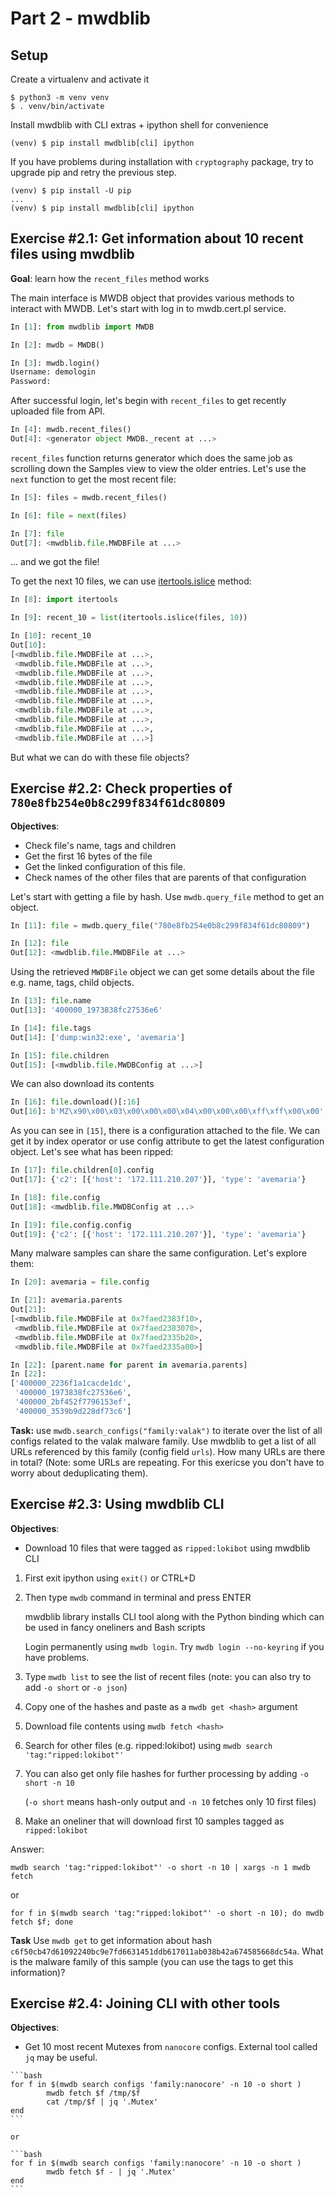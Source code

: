# Part 2 - mwdblib

## Setup

Create a virtualenv and activate it

```
$ python3 -m venv venv
$ . venv/bin/activate
```

Install mwdblib with CLI extras + ipython shell for convenience

```
(venv) $ pip install mwdblib[cli] ipython
```

If you have problems during installation with ``cryptography`` package, try to upgrade pip and retry the previous step.

```
(venv) $ pip install -U pip
...
(venv) $ pip install mwdblib[cli] ipython
```

## **Exercise #2.1**: Get information about 10 recent files using mwdblib

**Goal**: learn how the `recent_files` method works

The main interface is MWDB object that provides various methods to interact with MWDB. Let's start with log in to mwdb.cert.pl service.

```python
In [1]: from mwdblib import MWDB

In [2]: mwdb = MWDB()

In [3]: mwdb.login()
Username: demologin
Password:
```

After successful login, let's begin with `recent_files` to get recently uploaded file from API.

```python
In [4]: mwdb.recent_files()
Out[4]: <generator object MWDB._recent at ...>
```

`recent_files` function returns generator which does the same job as scrolling down the Samples view to view the older entries. Let's use the `next` function to get the most recent file:

```python
In [5]: files = mwdb.recent_files()

In [6]: file = next(files)

In [7]: file
Out[7]: <mwdblib.file.MWDBFile at ...>
```

... and we got the file! 

To get the next 10 files, we can use [itertools.islice](https://docs.python.org/3/library/itertools.html#itertools.islice) method:

```python
In [8]: import itertools

In [9]: recent_10 = list(itertools.islice(files, 10))

In [10]: recent_10
Out[10]:
[<mwdblib.file.MWDBFile at ...>,
 <mwdblib.file.MWDBFile at ...>,
 <mwdblib.file.MWDBFile at ...>,
 <mwdblib.file.MWDBFile at ...>,
 <mwdblib.file.MWDBFile at ...>,
 <mwdblib.file.MWDBFile at ...>,
 <mwdblib.file.MWDBFile at ...>,
 <mwdblib.file.MWDBFile at ...>,
 <mwdblib.file.MWDBFile at ...>,
 <mwdblib.file.MWDBFile at ...>]
```

But what we can do with these file objects?

## **Exercise #2.2**: Check properties of `780e8fb254e0b8c299f834f61dc80809`

**Objectives**:
- Check file's name, tags and children
- Get the first 16 bytes of the file
- Get the linked configuration of this file.
- Check names of the other files that are parents of that configuration

Let's start with getting a file by hash. Use `mwdb.query_file` method to get an object.

```python
In [11]: file = mwdb.query_file("780e8fb254e0b8c299f834f61dc80809")

In [12]: file
Out[12]: <mwdblib.file.MWDBFile at ...>
```

Using the retrieved `MWDBFile` object we can get some details about the file e.g. name, tags, child objects.

```python
In [13]: file.name
Out[13]: '400000_1973838fc27536e6'

In [14]: file.tags
Out[14]: ['dump:win32:exe', 'avemaria']

In [15]: file.children
Out[15]: [<mwdblib.file.MWDBConfig at ...>]
```

We can also download its contents

```python
In [16]: file.download()[:16]
Out[16]: b'MZ\x90\x00\x03\x00\x00\x00\x04\x00\x00\x00\xff\xff\x00\x00'
```

As you can see in `[15]`, there is a configuration attached to the file. We can get it by index operator or use config attribute to get the latest configuration object. Let's see what has been ripped:

```python
In [17]: file.children[0].config
Out[17]: {'c2': [{'host': '172.111.210.207'}], 'type': 'avemaria'}

In [18]: file.config
Out[18]: <mwdblib.file.MWDBConfig at ...>

In [19]: file.config.config
Out[19]: {'c2': [{'host': '172.111.210.207'}], 'type': 'avemaria'}
```

Many malware samples can share the same configuration. Let's explore them:

```python
In [20]: avemaria = file.config

In [21]: avemaria.parents
Out[21]: 
[<mwdblib.file.MWDBFile at 0x7faed2383f10>,
 <mwdblib.file.MWDBFile at 0x7faed2383070>,
 <mwdblib.file.MWDBFile at 0x7faed2335b20>,
 <mwdblib.file.MWDBFile at 0x7faed2335a00>]

In [22]: [parent.name for parent in avemaria.parents]
In [22]: 
['400000_2236f1a1cacde1dc',
 '400000_1973838fc27536e6',
 '400000_2bf452f7796153ef',
 '400000_3539b9d228df73c6']
```

**Task:** use `mwdb.search_configs("family:valak")` to iterate over the list of all configs related to the valak malware family.
Use mwdblib to get a list of all URLs referenced by this family (config field `urls`). How many URLs are there in total?
(Note: some URLs are repeating. For this exericse you don't have to worry about deduplicating them).

## **Exercise #2.3**: Using mwdblib CLI

**Objectives**:
  - Download 10 files that were tagged as `ripped:lokibot` using mwdblib CLI

1. First exit ipython using `exit()` or CTRL+D 

2. Then type `mwdb` command in terminal and press ENTER

   mwdblib library installs CLI tool along with the Python binding which can be used in fancy oneliners and Bash scripts

   Login permanently using `mwdb login`. Try `mwdb login --no-keyring` if you have problems.

3. Type `mwdb list` to see the list of recent files (note: you can also try to add `-o short` or `-o json`)

4. Copy one of the hashes and paste as a `mwdb get <hash>` argument

5. Download file contents using `mwdb fetch <hash>`

6. Search for other files (e.g. ripped:lokibot) using `mwdb search 'tag:"ripped:lokibot"'`

7. You can also get only file hashes for further processing by adding `-o short -n 10`

   (`-o short` means hash-only output and `-n 10` fetches only 10 first files)

8. Make an oneliner that will download first 10 samples tagged as `ripped:lokibot`

Answer:

```
mwdb search 'tag:"ripped:lokibot"' -o short -n 10 | xargs -n 1 mwdb fetch
```

or

```
for f in $(mwdb search 'tag:"ripped:lokibot"' -o short -n 10); do mwdb fetch $f; done
```

**Task** Use `mwdb get` to get information about hash `c6f50cb47d61092240bc9e7fd6631451ddb617011ab038b42a674585668dc54a`.
What is the malware family of this sample (you can use the tags to get this information)?

## **Exercise #2.4**: Joining CLI with other tools

**Objectives**:
   - Get 10 most recent Mutexes from ``nanocore`` configs. External tool called `jq` may be useful.

````{dropdown} Click to see the intended solution
```bash
for f in $(mwdb search configs 'family:nanocore' -n 10 -o short )
        mwdb fetch $f /tmp/$f
        cat /tmp/$f | jq '.Mutex'
end
```

or

```bash
for f in $(mwdb search configs 'family:nanocore' -n 10 -o short )
        mwdb fetch $f - | jq '.Mutex'
end
```
````
